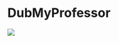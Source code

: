 # DubMyProfessor

[![](http://img.youtube.com/vi/_86bVcIxdiA/0.jpg)](http://www.youtube.com/watch?v=_86bVcIxdiA "DubMyProffesor")

